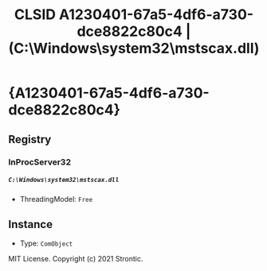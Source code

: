 ﻿---
title: "CLSID A1230401-67a5-4df6-a730-dce8822c80c4 | (C:\\Windows\\system32\\mstscax.dll)"
excerpt: What is COM-Object CLSID A1230401-67a5-4df6-a730-dce8822c80c4?
---

# {A1230401-67a5-4df6-a730-dce8822c80c4}


## Registry


### InProcServer32

##### `C:\Windows\system32\mstscax.dll`
* ThreadingModel: `Free`

## Instance

* Type: `ComObject`

MIT License. Copyright (c) 2021 Strontic.


